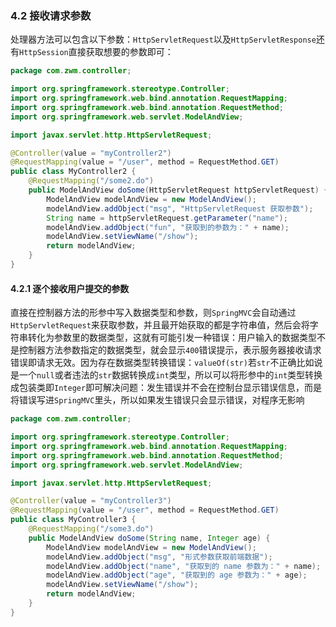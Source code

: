 ### 4.2 接收请求参数

处理器方法可以包含以下参数：`HttpServletRequest`以及`HttpServletResponse`还有`HttpSession`直接获取想要的参数即可：

```java
package com.zwm.controller;

import org.springframework.stereotype.Controller;
import org.springframework.web.bind.annotation.RequestMapping;
import org.springframework.web.bind.annotation.RequestMethod;
import org.springframework.web.servlet.ModelAndView;

import javax.servlet.http.HttpServletRequest;

@Controller(value = "myController2")
@RequestMapping(value = "/user", method = RequestMethod.GET)
public class MyController2 {
    @RequestMapping("/some2.do")
    public ModelAndView doSome(HttpServletRequest httpServletRequest) {
        ModelAndView modelAndView = new ModelAndView();
        modelAndView.addObject("msg", "HttpServletRequest 获取参数");
        String name = httpServletRequest.getParameter("name");
        modelAndView.addObject("fun", "获取到的参数为：" + name);
        modelAndView.setViewName("/show");
        return modelAndView;
    }
}
```

#### 4.2.1 逐个接收用户提交的参数

直接在控制器方法的形参中写入数据类型和参数，则`SpringMVC`会自动通过`HttpServletRequest`来获取参数，并且最开始获取的都是字符串值，然后会将字符串转化为参数里的数据类型，这就有可能引发一种错误：用户输入的数据类型不是控制器方法参数指定的数据类型，就会显示`400`错误提示，表示服务器接收请求错误即请求无效。因为存在数据类型转换错误：`valueOf(str)`若`str`不正确比如说是一个`null`或者违法的`str`数据转换成`int`类型，所以可以将形参中的`int`类型转换成包装类即`Integer`即可解决问题：发生错误并不会在控制台显示错误信息，而是将错误写进`SpringMVC`里头，所以如果发生错误只会显示错误，对程序无影响

```java
package com.zwm.controller;

import org.springframework.stereotype.Controller;
import org.springframework.web.bind.annotation.RequestMapping;
import org.springframework.web.bind.annotation.RequestMethod;
import org.springframework.web.servlet.ModelAndView;

import javax.servlet.http.HttpServletRequest;

@Controller(value = "myController3")
@RequestMapping(value = "/user", method = RequestMethod.GET)
public class MyController3 {
    @RequestMapping("/some3.do")
    public ModelAndView doSome(String name, Integer age) {
        ModelAndView modelAndView = new ModelAndView();
        modelAndView.addObject("msg", "形式参数获取前端数据");
        modelAndView.addObject("name", "获取到的 name 参数为：" + name);
        modelAndView.addObject("age", "获取到的 age 参数为：" + age);
        modelAndView.setViewName("/show");
        return modelAndView;
    }
}
```

